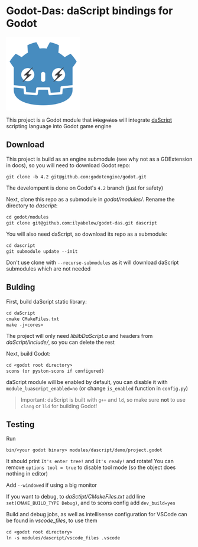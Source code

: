 # Godot-Das: daScript bindings for Godot


<img src="logo.png" width="200" height="200">


This project is a Godot module that ~~integrates~~ will integrate [daScript](https://dascript.org/) scripting language into Godot game engine

## Download

This project is build as an engine submodule (see why not as a GDExtension in docs), so you will need to download Godot repo:

```
git clone -b 4.2 git@github.com:godotengine/godot.git
```

The develompent is done on Godot's `4.2` branch (just for safety)

Next, clone this repo as a submodule in *godot/modules/*. Rename the directory to *dascript*:

```
cd godot/modules
git clone git@github.com:ilyabelow/godot-das.git dascript
```

You will also need daScript, so download its repo as a submodule:

```
cd dascript
git submodule update --init
```

Don't use clone with `--recurse-submodules` as it will download daScript submodules which are not needed

## Bulding

First, build daScript static library:

```
cd daScript
cmake CMakeFiles.txt
make -j<cores>
```

The project will only need *liblibDaScript.a* and headers from *daScript/include/*, so you can delete the rest

Next, build Godot:

```
cd <godot root directory>
scons (or pyston-scons if configured)
```

daScript module will be enabled by default, you can disable it with `module_luascript_enabled=no` (or change `is_enabled` function in `config.py`)

> Important: daScript is built with `g++` and `ld`, so make sure **not** to use `clang` or `lld` for building Godot!

## Testing

Run

```
bin/<your godot binary> modules/dascript/demo/project.godot
```

It should print `It's enter tree!` and `It's ready!` and rotate! You can remove `options tool = true` to disable tool mode (so the object does nothing in editor)

Add `--windowed` if using a big monitor

If you want to debug, to *daSctipt/CMakeFiles.txt* add line `set(CMAKE_BUILD_TYPE Debug)`, and to scons config add `dev_build=yes`

Build and debug jobs, as well as intellisense configuration for VSCode can be found in *vscode_files*, to use them

```
cd <godot root directory>
ln -s modules/dascript/vscode_files .vscode
```